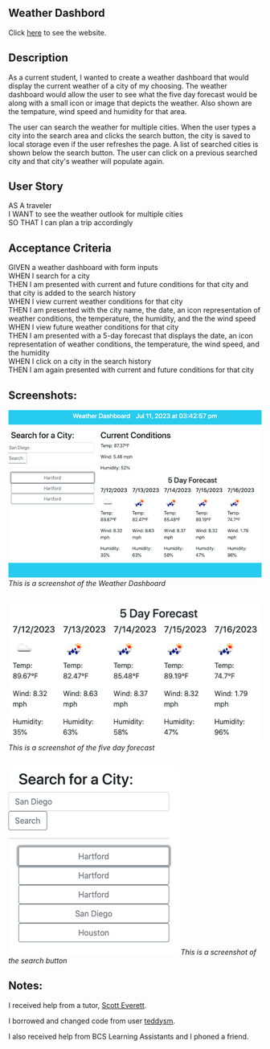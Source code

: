 ## Weather Dashbord

Click [here](https://jenstem.github.io/weather-dashboard/) to see the website.

## Description

As a current student, I wanted to create a weather dashboard that would display the current weather of a city of my choosing.  The weather dashboard would allow the user to see what the five day forecast would be along with a small icon or image that depicts the weather.  Also shown are the tempature, wind speed and humidity for that area.

The user can search the weather for multiple cities.  When the user types a city into the search area and clicks the search button, the city is saved to local storage even if the user refreshes the page.  A list of searched cities is shown below the search button.  The user can click on a previous searched city and that city's weather will populate again.

## User Story

AS A traveler\
I WANT to see the weather outlook for multiple cities\
SO THAT I can plan a trip accordingly

## Acceptance Criteria

GIVEN a weather dashboard with form inputs\
WHEN I search for a city\
THEN I am presented with current and future conditions for that city and that city is added to the search history\
WHEN I view current weather conditions for that city\
THEN I am presented with the city name, the date, an icon representation of weather conditions, the temperature, the humidity, and the the wind speed\
WHEN I view future weather conditions for that city\
THEN I am presented with a 5-day forecast that displays the date, an icon representation of weather conditions, the temperature, the wind speed, and the humidity\
WHEN I click on a city in the search history\
THEN I am again presented with current and future conditions for that city

## Screenshots:

![](https://github.com/jenstem/weather-dashboard/blob/main/assets/weather.png)
*This is a screenshot of the Weather Dashboard*
##

![](https://github.com/jenstem/weather-dashboard/blob/main/assets/fiveday.png)
*This is a screenshot of the five day forecast*
##

![](https://github.com/jenstem/weather-dashboard/blob/main/assets/search.png)
*This is a screenshot of the search button*
##

## Notes:

I received help from a tutor, [Scott Everett](https://calendly.com/fsf-tutor-team/scott-everett?month=2023-06).

I borrowed and changed code from user [teddysm](https://github.com/teddysm/WeatherDashboard).

I also received help from BCS Learning Assistants and I phoned a friend.